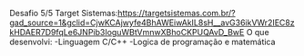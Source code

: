 Desafio 5/5 Target Sistemas:https://targetsistemas.com.br/?gad_source=1&gclid=CjwKCAjwyfe4BhAWEiwAkIL8sH__avG36ikVWr2IEC8zkHDAER7D9fqLe6JNPib3IoguWBtVmnwXBhoCKPUQAvD_BwE 
O que desenvolvi:
-Linguagem C/C++ 
-Logica de programação e matemática 
